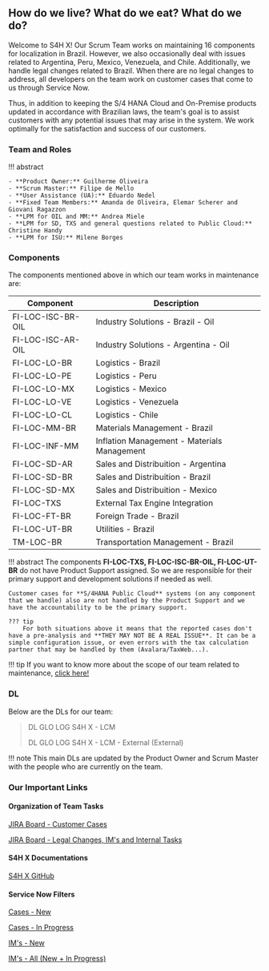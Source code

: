 ## How do we live? What do we eat? What do we do?

Welcome to S4H X! Our Scrum Team works on maintaining 16 components for localization in Brazil. However, we also occasionally deal with issues related to Argentina, Peru, Mexico, Venezuela, and Chile. Additionally, we handle legal changes related to Brazil. When there are no legal changes to address, all developers on the team work on customer cases that come to us through Service Now.

Thus, in addition to keeping the S/4 HANA Cloud and On-Premise products updated in accordance with Brazilian laws, the team's goal is to assist customers with any potential issues that may arise in the system. We work optimally for the satisfaction and success of our customers.

### Team and Roles

!!! abstract

    - **Product Owner:** Guilherme Oliveira
    - **Scrum Master:** Filipe de Mello   
    - **User Assistance (UA):** Eduardo Nedel
    - **Fixed Team Members:** Amanda de Oliveira, Elemar Scherer and Giovani Ragazzon
    - **LPM for OIL and MM:** Andrea Miele
    - **LPM for SD, TXS and general questions related to Public Cloud:** Christine Handy 
    - **LPM for ISU:** Milene Borges

### Components

The components mentioned above in which our team works in maintenance are:

|Component        |Description|
|-----------------|-----------|
|FI-LOC-ISC-BR-OIL|Industry Solutions - Brazil - Oil|
|FI-LOC-ISC-AR-OIL|Industry Solutions - Argentina - Oil|
|FI-LOC-LO-BR     |Logistics - Brazil|
|FI-LOC-LO-PE     |Logistics - Peru|
|FI-LOC-LO-MX     |Logistics - Mexico|
|FI-LOC-LO-VE     |Logistics - Venezuela|
|FI-LOC-LO-CL     |Logistics - Chile|
|FI-LOC-MM-BR     |Materials Management - Brazil|
|FI-LOC-INF-MM    |Inflation Management - Materials Management|
|FI-LOC-SD-AR     |Sales and Distribuition - Argentina|
|FI-LOC-SD-BR     |Sales and Distribuition - Brazil|
|FI-LOC-SD-MX     |Sales and Distribuition - Mexico|
|FI-LOC-TXS       |External Tax Engine Integration|
|FI-LOC-FT-BR     |Foreign Trade - Brazil|
|FI-LOC-UT-BR     |Utilities - Brazil|
|TM-LOC-BR        |Transportation Management - Brazil|

!!! abstract
    The components **FI-LOC-TXS, FI-LOC-ISC-BR-OIL, FI-LOC-UT-BR** do not have Product Support assigned. So we are responsible for their primary support and development solutions if needed as well.

    Customer cases for **S/4HANA Public Cloud** systems (on any component that we handle) also are not handled by the Product Support and we have the accountability to be the primary support.
    
    ??? tip
        For both situations above it means that the reported cases don't have a pre-analysis and **THEY MAY NOT BE A REAL ISSUE**. It can be a simple configuration issue, or even errors with the tax calculation partner that may be handled by them (Avalara/TaxWeb...).


!!! tip
    If you want to know more about the scope of our team related to maintenance, [click here!](#maintenance-scope)

### DL

Below are the DLs for our team:

> DL GLO LOG S4H X - LCM 
> 
> DL GLO LOG S4H X - LCM - External (External)

!!! note
    This main DLs are updated by the Product Owner and Scrum Master with the people who are currently on the team.

### Our Important Links

#### Organization of Team Tasks

[JIRA Board - Customer Cases](https://jira.tools.sap/secure/RapidBoard.jspa?rapidView=41370&projectKey=GSLOGLCMBR&quickFilter=235250)

[JIRA Board - Legal Changes, IM's and Internal Tasks](https://jira.tools.sap/secure/RapidBoard.jspa?rapidView=40835&view=detail&selectedIssue=GSLOGLCMBR-1929#)

#### S4H X Documentations

[S4H X GitHub](https://github.wdf.sap.corp/GSLIEBR/BRX)

#### Service Now Filters

[Cases - New](https://sap.service-now.com/now/cwf/agent/list/params/list-id/aaaa766ec3b769d0ca3f1c0bb00131c0/tiny-id/SSccoMLYiiQHcseZpUOlyFN5IoPyJL63)

[Cases - In Progress](https://sap.service-now.com/now/cwf/agent/list/params/list-id/1751ed26c38739d03c4e390c0501319e/tiny-id/kvt3KIYnLmQFaN53RKghbPD0KcP2pBwy)

[IM's - New](https://sap.service-now.com/now/cwf/agent/list/params/list-id/65051ff9eb1306941c07f632dad0cd69/tiny-id/WPOp6X8cdSRlRXAI31ciKC3UrjuI6Mv7)

[IM's - All (New + In Progress)](https://sap.service-now.com/now/cwf/agent/list/params/list-id/6a84d6d383bab950aaae90e0deaad3a7/tiny-id/oKYVZoo50EBOB4Bf6Z13ZkxdjnpyMIoY)
